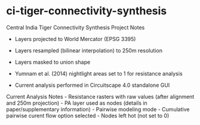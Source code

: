 # ci-tiger-connectivity-synthesis

Central India Tiger Connectivity Synthesis Project Notes

  - Layers projected to World Mercator (EPSG 3395)
  
  - Layers resampled (bilinear interpolation) to 250m resolution
  
  - Layers masked to union shape
  
  - Yumnam et al. (2014) nightlight areas set to 1 for resistance analysis
  
  - Current analysis performed in Circuitscape 4.0 standalone GUI  
  
  Current Analysis Notes
    	- Resistance rasters with raw values (after alignment and 250m projection)
    	- PA layer used as nodes (details in paper/supplementary information)
    	- Pairwise modeling mode
    	- Cumulative pairwise curent flow option selected
    	- Nodes left hot (not set to 0)

